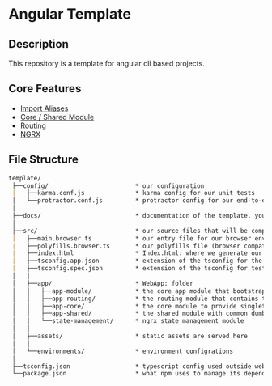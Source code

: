 # Angular Template

## Description

This repository is a template for angular cli based projects.

## Core Features

- [Import Aliases](docs/core/ImportAlias.md)
- [Core / Shared Module](docs/core/CoreSharedModule.md)
- [Routing](docs/core/Routing.md)
- [NGRX](docs/ngrx/Module.md)

## File Structure

```markdown
template/
 ├──config/                        * our configuration
 |   ├──karma.conf.js              * karma config for our unit tests
 │   └──protractor.conf.js         * protractor config for our end-to-end tests
 │
 ├──docs/                          * documentation of the template, you can delete this!
 │
 ├──src/                           * our source files that will be compiled to javascript
 |   ├──main.browser.ts            * our entry file for our browser environment
 |   ├──polyfills.browser.ts       * our polyfills file (browser compatibility)
 |   ├──index.html                 * Index.html: where we generate our index page
 |   ├──tsconfig.app.json          * extension of the tsconfig for the app
 |   ├──tsconfig.spec.json         * extension of the tsconfig for tests
 │   │
 │   ├──app/                       * WebApp: folder
 │   │   ├──app-module/            * the core app module that bootstraps the application
 │   │   ├──app-routing/           * the routing module that contains the routing configuration
 │   │   ├──app-core/              * the core module to provide singleton services and modules for the app module
 │   │   ├──app-shared/            * the shared module with common dumb components
 │   │   └──state-management/      * ngrx state management module
 │   │
 │   ├──assets/                    * static assets are served here
 │   │
 │   └──environments/              * environment configrations
 │
 ├──tsconfig.json                  * typescript config used outside webpack
 └──package.json                   * what npm uses to manage its dependencies
```
